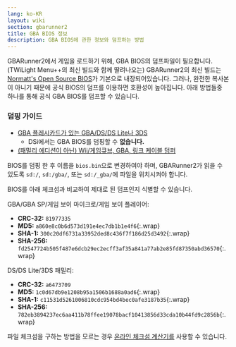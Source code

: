 ```yaml
---
lang: ko-KR
layout: wiki
section: gbarunner2
title: GBA BIOS 정보
description: GBA BIOS에 관한 정보와 덤프하는 방법
---
```


GBARunner2에서 게임을 로드하기 위해, GBA BIOS의 덤프파일이 필요합니다. (TWiLight Menu++의 최신 빌드와 함께 딸려나오는) GBARunner2의 최신 빌드는 [Normatt's Open Source BIOS](https://github.com/Normmatt/gba_bios)가 기본으로 내장되어있습니다. 그러나, 완전한 복사본이 아니기 때문에 공식 BIOS의 덤프를 이용하면 호환성이 높아집니다. 아래 방법들중 하나를 통해 공식 GBA BIOS를 덤프할 수 있습니다.

### 덤핑 가이드

- [GBA 플레시카드가 있는 GBA/DS/DS Lite나 3DS](bios-dump)
    - DSi에서는 GBA BIOS를 덤핑할 수 **없습니다.**
- [(패밀리 에디션이 아닌) Wii/게임큐브, GBA, 링크 케이블 덤퍼](https://github.com/FIX94/gba-link-cable-dumper)

BIOS를 덤핑 한 후 이름을 `bios.bin`으로 변경하여야 하며, GBARunner2가 읽을 수 있도록 `sd:/`, `sd:/gba/`, 또는 `sd:/_gba/`에 파일을 위치시켜야 합니다.

BIOS를 아래 체크섬과 비교하여 제대로 된 덤프인지 식별할 수 있습니다.

GBA/GBA SP/게임 보이 마이크로/게임 보이 플레이어:
- **CRC-32:** `81977335`
- **MD5:** `a860e8c0b6d573d191e4ec7db1b1e4f6`{:.wrap}
- **SHA-1:** `300c20df6731a33952ded8c436f7f186d25d3492`{:.wrap}
- **SHA-256:** `fd2547724b505f487e6dcb29ec2ecff3af35a841a77ab2e85fd87350abd36570`{:.wrap}

DS/DS Lite/3DS 패밀리:
- **CRC-32:** `a6473709`
- **MD5:** `1c0d67db9e1208b95a1506b1688a0ad6`{:.wrap}
- **SHA-1:** `c11531d5261006810cdc954bd4bec0afe3187b35`{:.wrap}
- **SHA-256:** `782eb3894237ec6aa411b78ffee19078bacf10413856d33cda10b44fd9c2856b`{:.wrap}

파일 체크섬을 구하는 방법을 모르는 경우 [온라인 체크섬 계산기를](https://emn178.github.io/online-tools/crc32_checksum.html) 사용할 수 있습니다.
